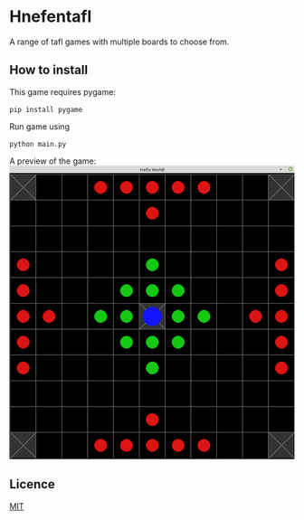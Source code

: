 
# Hnefentafl

A range of tafl games with multiple boards to choose from. 

## How to install

This game requires pygame:
```
pip install pygame
```
Run game using 

```
python main.py 
```
 A preview of the game:
![Hnefentafl board](/images/hnefentafl%20board.png)

## Licence

[MIT](LICENCE.txt)

